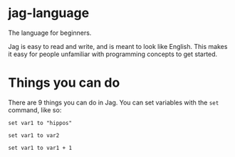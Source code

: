 jag-language
============

The language for beginners.

Jag is easy to read and write, and is meant to look like English. 
This makes it easy for people unfamiliar with programming concepts to get started.


Things you can do
=================

There are 9 things you can do in Jag.
You can set variables with the `set` command, like so:

```
set var1 to "hippos"
```

```
set var1 to var2
```

```
set var1 to var1 + 1
```
